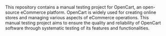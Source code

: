 This repository contains a manual testing project for OpenCart, an open-source eCommerce platform. 
OpenCart is widely used for creating online stores and managing various aspects of eCommerce operations. 
This manual testing project aims to ensure the quality and reliability of OpenCart software through systematic testing of its features and functionalities.
